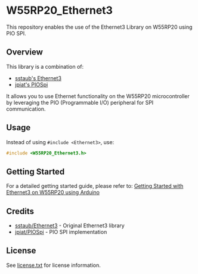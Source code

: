 # W55RP20_Ethernet3

This repository enables the use of the Ethernet3 Library on W55RP20 using PIO SPI.

## Overview

This library is a combination of:
- [sstaub's Ethernet3](https://github.com/sstaub/Ethernet3)
- [jpiat's PIOSpi](https://github.com/jpiat/PIOSpi)

It allows you to use Ethernet functionality on the W55RP20 microcontroller by leveraging the PIO (Programmable I/O) peripheral for SPI communication.

## Usage

Instead of using `#include <Ethernet3>`, use:

```cpp
#include <W55RP20_Ethernet3.h>
```

## Getting Started

For a detailed getting started guide, please refer to:
[Getting Started with Ethernet3 on W55RP20 using Arduino](https://maker.wiznet.io/mason/projects/getting%2Dstarted%2Dwith%2Dethernet3%2Don%2Dw55rp20%2Dusing%2Darduino/?serob=rt&serterm=year)

## Credits

- [sstaub/Ethernet3](https://github.com/sstaub/Ethernet3) - Original Ethernet3 library
- [jpiat/PIOSpi](https://github.com/jpiat/PIOSpi) - PIO SPI implementation

## License

See [license.txt](license.txt) for license information.